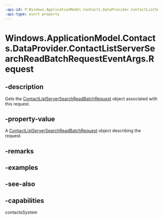 ```yaml
---
-api-id: P:Windows.ApplicationModel.Contacts.DataProvider.ContactListServerSearchReadBatchRequestEventArgs.Request
-api-type: winrt property
---
```


<!-- Property syntax
public Windows.ApplicationModel.Contacts.DataProvider.ContactListServerSearchReadBatchRequest Request { get; }
-->

# Windows.ApplicationModel.Contacts.DataProvider.ContactListServerSearchReadBatchRequestEventArgs.Request

## -description
Gets the [ContactListServerSearchReadBatchRequest](contactlistserversearchreadbatchrequest.md) object associated with this request.

## -property-value
A [ContactListServerSearchReadBatchRequest](contactlistserversearchreadbatchrequest.md) object describing the request.

## -remarks

## -examples

## -see-also

## -capabilities
contactsSystem
